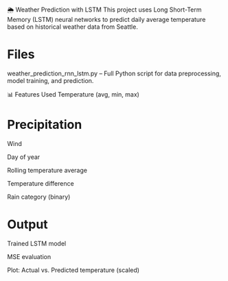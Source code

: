 🌦️ Weather Prediction with LSTM
This project uses Long Short-Term Memory (LSTM) neural networks to predict daily average temperature based on historical weather data from Seattle.
# Files
weather_prediction_rnn_lstm.py – Full Python script for data preprocessing, model training, and prediction.

📊 Features Used
Temperature (avg, min, max)

# Precipitation

Wind

Day of year

Rolling temperature average

Temperature difference

Rain category (binary)

# Output
Trained LSTM model

MSE evaluation

Plot: Actual vs. Predicted temperature (scaled)

